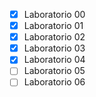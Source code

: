  - [x] Laboratorio 00
 - [x] Laboratorio 01
 - [x] Laboratorio 02
 - [x] Laboratorio 03
 - [x] Laboratorio 04
 - [ ] Laboratorio 05
 - [ ] Laboratorio 06